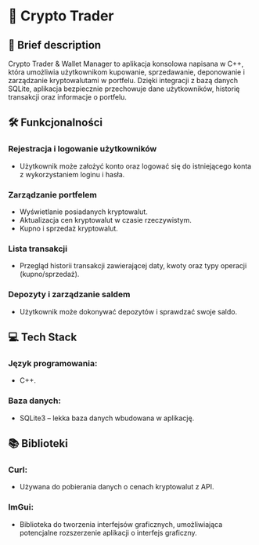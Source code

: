# 🚀 Crypto Trader
## 📃 Brief description
Crypto Trader & Wallet Manager to aplikacja konsolowa napisana w C++, która umożliwia użytkownikom kupowanie, sprzedawanie, deponowanie i zarządzanie kryptowalutami w portfelu. Dzięki integracji z bazą danych SQLite, aplikacja bezpiecznie przechowuje dane użytkowników, historię transakcji oraz informacje o portfelu.

## 🛠️ Funkcjonalności
### Rejestracja i logowanie użytkowników
  - Użytkownik może założyć konto oraz logować się do istniejącego konta z wykorzystaniem loginu i hasła.
### Zarządzanie portfelem
  - Wyświetlanie posiadanych kryptowalut.
  - Aktualizacja cen kryptowalut w czasie rzeczywistym.
  - Kupno i sprzedaż kryptowalut.
### Lista transakcji
  - Przegląd historii transakcji zawierającej daty, kwoty oraz typy operacji (kupno/sprzedaż).
### Depozyty i zarządzanie saldem
  - Użytkownik może dokonywać depozytów i sprawdzać swoje saldo.

## 💻 Tech Stack
### Język programowania:
  - C++.
### Baza danych:
  - SQLite3 – lekka baza danych wbudowana w aplikację.
## 📚 Biblioteki
### Curl:
  - Używana do pobierania danych o cenach kryptowalut z API.
### ImGui:
  - Biblioteka do tworzenia interfejsów graficznych, umożliwiająca potencjalne rozszerzenie aplikacji o interfejs graficzny.
